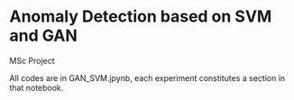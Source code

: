 # Anomaly Detection based on SVM and GAN
MSc Project


All codes are in GAN_SVM.jpynb, each experiment constitutes a section in that notebook.
